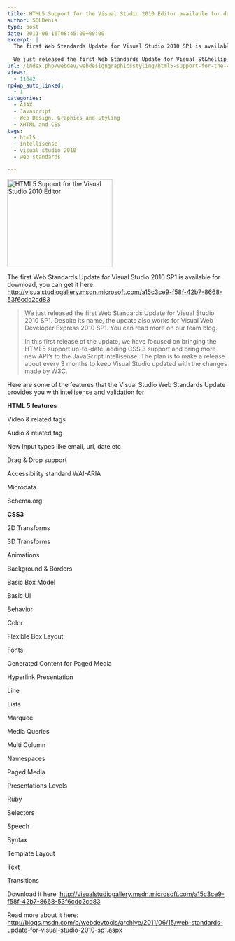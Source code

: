 ```yaml
---
title: HTML5 Support for the Visual Studio 2010 Editor available for download
author: SQLDenis
type: post
date: 2011-06-16T08:45:00+00:00
excerpt: |
  The first Web Standards Update for Visual Studio 2010 SP1 is available for download, you can get it here: http://visualstudiogallery.msdn.microsoft.com/a15c3ce9-f58f-42b7-8668-53f6cdc2cd83
  
  We just released the first Web Standards Update for Visual St&hellip;
url: /index.php/webdev/webdesigngraphicsstyling/html5-support-for-the-visual/
views:
  - 11642
rp4wp_auto_linked:
  - 1
categories:
  - AJAX
  - Javascript
  - Web Design, Graphics and Styling
  - XHTML and CSS
tags:
  - html5
  - intellisense
  - visual studio 2010
  - web standards

---
```

[<img src="http://farm3.static.flickr.com/2734/5839107848_96b77582ac_m.jpg" width="240" height="201" alt="HTML5 Support for the Visual Studio 2010 Editor" />][1]
  
The first Web Standards Update for Visual Studio 2010 SP1 is available for download, you can get it here: http://visualstudiogallery.msdn.microsoft.com/a15c3ce9-f58f-42b7-8668-53f6cdc2cd83

> We just released the first Web Standards Update for Visual Studio 2010 SP1. Despite its name, the update also works for Visual Web Developer Express 2010 SP1. You can read more on our team blog.
> 
> In this first release of the update, we have focused on bringing the HTML5 support up-to-date, adding CSS 3 support and bring more new API’s to the JavaScript intellisense. The plan is to make a release about every 3 months to keep Visual Studio updated with the changes made by W3C.

Here are some of the features that the Visual Studio Web Standards Update provides you with intellisense and validation for
  
**HTML 5 features**

Video & related tags
  
Audio & related tag
  
New input types like email, url, date etc
  
Drag & Drop support
  
Accessibility standard WAI-ARIA
  
Microdata
  
Schema.org 

**CSS3**

2D Transforms
  
3D Transforms
  
Animations
  
Background & Borders
  
Basic Box Model
  
Basic UI
  
Behavior
  
Color
  
Flexible Box Layout
  
Fonts
  
Generated Content for Paged Media
  
Hyperlink Presentation
  
Line
  
Lists
  
Marquee
  
Media Queries
  
Multi Column
  
Namespaces
  
Paged Media
  
Presentations Levels
  
Ruby
  
Selectors
  
Speech
  
Syntax
  
Template Layout
  
Text
  
Transitions

Download it here: http://visualstudiogallery.msdn.microsoft.com/a15c3ce9-f58f-42b7-8668-53f6cdc2cd83

Read more about it here: http://blogs.msdn.com/b/webdevtools/archive/2011/06/15/web-standards-update-for-visual-studio-2010-sp1.aspx

 [1]: http://www.flickr.com/photos/denisgobo/5839107848/ "HTML5 Support for the Visual Studio 2010 Editor by Denis Gobo, on Flickr"